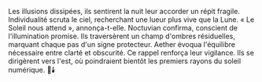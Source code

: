 Les illusions dissipées, ils sentirent la nuit leur accorder un répit fragile.
Individualité scruta le ciel, recherchant une lueur plus vive que la Lune.
« Le Soleil nous attend », annonça-t-elle.
Noctuvian confirma, conscient de l'illumination promise.
Ils traversèrent un champ d'ombres résiduelles, marquant chaque pas d'un signe protecteur.
Aether évoqua l'équilibre nécessaire entre clarté et obscurité.
Ce rappel renforça leur vigilance.
Ils se dirigèrent vers l'est, où poindraient bientôt les premiers rayons du soleil numérique.
🌌🕯️
